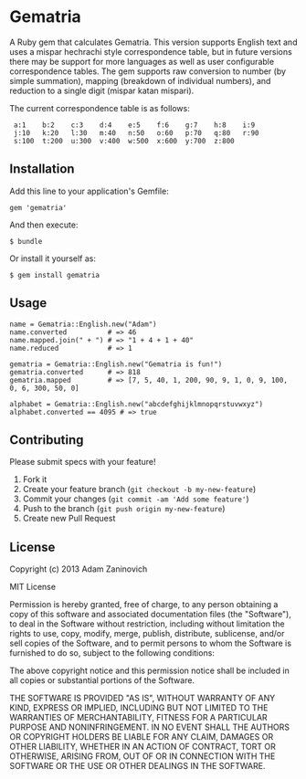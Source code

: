# Gematria

A Ruby gem that calculates Gematria. This version supports English text and uses a mispar hechrachi style correspondence table, but in future versions there may be support for more languages as well as user configurable correspondence tables. The gem supports raw conversion to number (by simple summation), mapping (breakdown of individual numbers), and reduction to a single digit (mispar katan mispari).

The current correspondence table is as follows:

     a:1    b:2    c:3    d:4    e:5    f:6    g:7    h:8    i:9
     j:10   k:20   l:30   m:40   n:50   o:60   p:70   q:80   r:90
     s:100  t:200  u:300  v:400  w:500  x:600  y:700  z:800

## Installation

Add this line to your application's Gemfile:

    gem 'gematria'

And then execute:

    $ bundle

Or install it yourself as:

    $ gem install gematria

## Usage

    name = Gematria::English.new("Adam")
    name.converted          # => 46
    name.mapped.join(" + ") # => "1 + 4 + 1 + 40"
    name.reduced            # => 1

    gematria = Gematria::English.new("Gematria is fun!")
    gematria.converted      # => 818
    gematria.mapped         # => [7, 5, 40, 1, 200, 90, 9, 1, 0, 9, 100, 0, 6, 300, 50, 0]

    alphabet = Gematria::English.new("abcdefghijklmnopqrstuvwxyz")
    alphabet.converted == 4095 # => true

## Contributing

Please submit specs with your feature!

1. Fork it
2. Create your feature branch (`git checkout -b my-new-feature`)
3. Commit your changes (`git commit -am 'Add some feature'`)
4. Push to the branch (`git push origin my-new-feature`)
5. Create new Pull Request

## License

Copyright (c) 2013 Adam Zaninovich

MIT License

Permission is hereby granted, free of charge, to any person obtaining
a copy of this software and associated documentation files (the
"Software"), to deal in the Software without restriction, including
without limitation the rights to use, copy, modify, merge, publish,
distribute, sublicense, and/or sell copies of the Software, and to
permit persons to whom the Software is furnished to do so, subject to
the following conditions:

The above copyright notice and this permission notice shall be
included in all copies or substantial portions of the Software.

THE SOFTWARE IS PROVIDED "AS IS", WITHOUT WARRANTY OF ANY KIND,
EXPRESS OR IMPLIED, INCLUDING BUT NOT LIMITED TO THE WARRANTIES OF
MERCHANTABILITY, FITNESS FOR A PARTICULAR PURPOSE AND
NONINFRINGEMENT. IN NO EVENT SHALL THE AUTHORS OR COPYRIGHT HOLDERS BE
LIABLE FOR ANY CLAIM, DAMAGES OR OTHER LIABILITY, WHETHER IN AN ACTION
OF CONTRACT, TORT OR OTHERWISE, ARISING FROM, OUT OF OR IN CONNECTION
WITH THE SOFTWARE OR THE USE OR OTHER DEALINGS IN THE SOFTWARE.